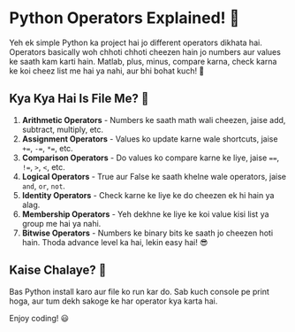 # Python Operators Explained! 🚀

Yeh ek simple Python ka project hai jo different operators dikhata hai. Operators basically woh chhoti chhoti cheezen hain jo numbers aur values ke saath kam karti hain. Matlab, plus, minus, compare karna, check karna ke koi cheez list me hai ya nahi, aur bhi bohat kuch! 👀

## Kya Kya Hai Is File Me? 🤔

1. **Arithmetic Operators** - Numbers ke saath math wali cheezen, jaise add, subtract, multiply, etc.
2. **Assignment Operators** - Values ko update karne wale shortcuts, jaise `+=`, `-=`, `*=`, etc.
3. **Comparison Operators** - Do values ko compare karne ke liye, jaise `==`, `!=`, `>`, `<`, etc.
4. **Logical Operators** - True aur False ke saath khelne wale operators, jaise `and`, `or`, `not`.
5. **Identity Operators** - Check karne ke liye ke do cheezen ek hi hain ya alag.
6. **Membership Operators** - Yeh dekhne ke liye ke koi value kisi list ya group me hai ya nahi.
7. **Bitwise Operators** - Numbers ke binary bits ke saath jo cheezen hoti hain. Thoda advance level ka hai, lekin easy hai! 😎

## Kaise Chalaye? 🎯
Bas Python install karo aur file ko run kar do. Sab kuch console pe print hoga, aur tum dekh sakoge ke har operator kya karta hai.

Enjoy coding! 😃

